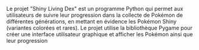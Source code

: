 Le projet "Shiny Living Dex" est un programme Python qui permet aux utilisateurs de suivre leur progression dans la collecte de Pokémon de différentes générations, en mettant en évidence les Pokémon Shiny (variantes colorées et rares). Le projet utilise la bibliothèque Pygame pour créer une interface utilisateur graphique et afficher les Pokémon ainsi que leur progression
